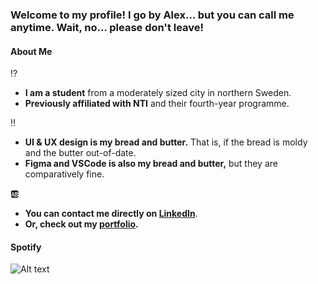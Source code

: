 ### Welcome to my profile! I go by Alex... but you can call me anytime. Wait, no... please don't leave!

#### About Me
:interrobang: 
- **I am a student** from a moderately sized city in northern Sweden. 
- **Previously affiliated with NTI** and their fourth-year programme.

:bangbang: 
- **UI & UX design is my bread and butter.** That is, if the bread is moldy and the butter out-of-date.
- **Figma and VSCode is also my bread and butter,** but they are comparatively fine.

:ab: 
- **You can contact me directly on [LinkedIn](https://www.linkedin.com/in/alexander-donev-heino-56ab13292/)**.
- **Or, check out my [portfolio](https://alex-mp4.github.io/Alex-mp4/).**

#### Spotify
![Alt text](https://spotify-recently-played-readme.vercel.app/api?user=zip123zap)

